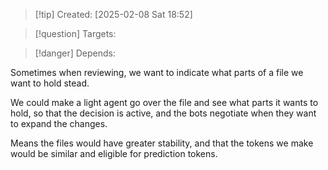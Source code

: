 
>[!tip] Created: [2025-02-08 Sat 18:52]

>[!question] Targets: 

>[!danger] Depends: 

Sometimes when reviewing, we want to indicate what parts of a file we want to hold stead.

We could make a light agent go over the file and see what parts it wants to hold, so that the decision is active, and the bots negotiate when they want to expand the changes.

Means the files would have greater stability, and that the tokens we make would be similar and eligible for prediction tokens.